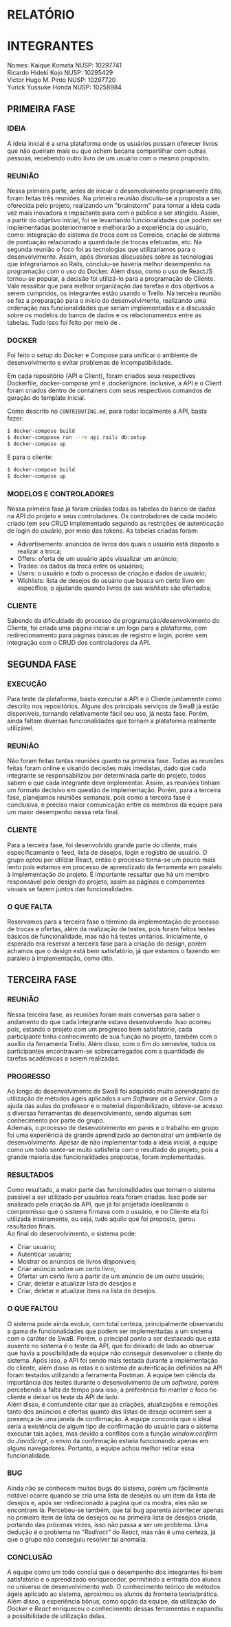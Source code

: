 # RELATÓRIO

# INTEGRANTES

Nomes:  Kaique Komata           NUSP: 10297741</br>
        Ricardo Hideki Kojo     NUSP: 10295429</br>
        Victor Hugo M. Pinto    NUSP: 10297720</br>
        Yurick Yussuke Honda    NUSP: 10258984</br>

## PRIMEIRA FASE

### IDEIA

A ideia inicial é a uma plataforma onde os usuários possam oferecer livros que não queiram mais ou que achem bacana compartilhar com outras pessoas, recebendo outro livro de um usuário com o mesmo propósito. 

### REUNIÃO

Nessa primeira parte, antes de iniciar o desenvolvimento propriamente dito, foram feitas três reuniões. 
Na primeira reunião discutiu-se a proposta a ser oferecida pelo projeto, realizando um "brainstorm" para tornar a ideia cada vez mais inovadora e impactante para com o público a ser atingido. Assim, a partir do objetivo inicial, foi se levantando funcionalidades que podem ser implementadas posteriormente e melhorarão a experiência do usuário, como: integração do sistema de troca com os Correios, criação de sistema de pontuação relacionado a quantidade de trocas efetuadas, etc.
Na segunda reunião o foco foi as tecnologias que utilizaríamos para o desenvolvimento. Assim, após diversas discussões sobre as tecnologias que integraríamos ao Rails, concluiu-se haveria melhor desempenho na programação com o uso do Docker. Além disso, como o uso de ReactJS tornou-se popular, a decisão foi utilizá-lo para a programação do Cliente. Vale ressaltar que para melhor organização das tarefas e dos objetivos a serem cumpridos, os integrantes estão usando o Trello.
Na terceira reunião se fez a preparação para o início do desenvolvimento, realizando uma ordenação nas funcionalidades que seriam implementadas e a discussão sobre os modelos do banco de dados e os relacionamentos entre as tabelas. Tudo isso foi feito por meio de .

### DOCKER

Foi feito o setup do Docker e Compose para unificar o ambiente de desenvolvimento e evitar problemas de incompatibilidade. 

Em cada repositório (API e Client), foram criados seus respectivos Dockerfile, docker-compose.yml e .dockerignore. Inclusive, a API e o Client foram criados dentro de containers com seus respectivos comandos de geração do template inicial.

Como descrito no `CONTRIBUTING.md`, para rodar localmente a API, basta fazer: 

```bash
$ docker-compose build
$ docker-comppose run --rm api rails db:setup
$ docker-compose up
```

E para o cliente:

```bash
$ docker-compose build
$ docker-compose up
```

### MODELOS E CONTROLADORES

Nessa primeira fase já foram criadas todas as tabelas do banco de dados na API do projeto e seus controladores. Os controladores de cada modelo criado tem seu CRUD implementado seguindo as restrições de autenticação de login do usuário, por meio das tokens.
As tabelas criadas foram: 
* Advertisements: anúncios de livros dos quais o usuário está disposto a realizar a troca;
* Offers: oferta de um usuário após visualizar um anúncio;
* Trades: os dados da troca entre os usuários;
* Users: o usuário e todo o processo de criação e dados de usuário;
* Wishlists: lista de desejos do usuário que busca um certo livro em específico, o ajudando quando livros de sua wishlists são ofertados;

### CLIENTE

Sabendo da dificuldade do processo de programação/desenvolvimento do Cliente, foi criada uma página inicial e um logo para a plataforma, com redirecionamento para páginas básicas de registro e login, porém sem integração com o CRUD dos controladores da API.

## SEGUNDA FASE

### EXECUÇÃO

Para teste da plataforma, basta executar a API e o Cliente juntamente como descrito nos repositórios. Alguns dos principais serviços de SwaB já estão disponíveis, tornando relativamente fácil seu uso, já nesta fase. Porém, ainda faltam diversas funcionalidades que tornam a plataforma realmente utilizável.

### REUNIÃO

Não foram feitas tantas reuniões quanto na primeira fase. Todas as reuniões feitas foram online e visando decisões mais imediatas, dado que cada integrante se responsabilizou por determinada parte do projeto, todos sabem o que cada integrante deve implementar. Assim, as reuniões tinham um formato decisivo em questão de implementação. Porém, para a terceira fase, planejamos reuniões semanais, pois como a terceira fase é conclusiva, é preciso maior comunicação entre os membros da equipe para um maior desempenho nessa reta final.

### CLIENTE

Para a terceira fase, foi desenvolvido grande parte do cliente, mais especificamente o feed, lista de desejos, login e registro de usuário. O grupo optou por utilizar React, então o processo torna-se um pouco mais lento pois estamos em processo de aprendizado da ferramenta em paralelo à implementação do projeto. É importante ressaltar que há um membro responsável pelo design do projeto, assim as páginas e componentes visuais se fazem juntos das funcionalidades.

### O QUE FALTA

Reservamos para a terceira fase o término da implementação do processo de trocas e ofertas, além da realização de testes, pois foram feitos testes básicos de funcionalidade, mas não há testes unitários. Inicialmente, o esperado era reservar a terceira fase para a criação do design, porém achamos que o design está bem satisfatório, já que estamos o fazendo em paralelo à implementação, como dito.

## TERCEIRA FASE

### REUNIÃO

Nessa terceira fase, as reuniões foram mais conversas para saber o andamento do que cada integrante estava desenvolvendo. Isso ocorreu pois, estando o projeto com um progresso bem satisfatório, cada participante tinha conhecimento de sua função no projeto, também com o auxílio da ferramenta Trello. Além disso, com o fim do semestre, todos os participantes encontravam-se sobrecarregados com a quantidade de tarefas acadêmicas a serem realizadas.

### PROGRESSO

Ao longo do desenvolvimento de SwaB foi adquirido muito aprendizado de utilização de métodos ágeis aplicados a um <i>Software as a Service</i>. Com a ajuda das aulas do professor e o material disponibilizado, obteve-se acesso a diversas ferramentas de desenvolvimento, sendo algumas sem conhecimento por parte do grupo. <br>
Ademais, o processo de desenvolvimento em pares e o trabalho em grupo foi uma experiência de grande aprendizado ao demonstrar um ambiente de desenvolvimento. Apesar de não implementar toda a ideia inicial, a equipe como um todo sente-se muito satisfeita com o resultado do projeto, pois a grande maioria das funcionalidades propostas, foram implementadas.

### RESULTADOS

Como resultado, a maior parte das funcionalidades que tornam o sistema passível a ser utilizado por usuários reais foram criadas. Isso pode ser analizado pela criação da API, que já foi projetada idealizando o compromisso que o sistema firmava com o usuário, e no Cliente ela foi utilizada inteiramente, ou seja, tudo aquilo que foi proposto, gerou resultados finais. <br>
Ao final do desenvolvimento, o sistema pode: <br>
* Criar usuário;
* Autenticar usuário;
* Mostrar os anúncios de livros disponíveis;
* Criar anúncio sobre um certo livro;
* Ofertar um certo livro a partir de um anúncio de um outro usuário;
* Criar, deletar e atualizar lista de desejos e
* Criar, deletar e atualizar itens na lista de desejos.

### O QUE FALTOU

O sistema pode ainda evoluir, com total certeza, principalmente observando a gama de funcionalidades que podem ser implementadas a um sistema com o caráter de SwaB. Porém, o principal ponto a ser destacado que está ausente no sistema é o teste da API, que foi deixado de lado ao observar que havia a possibilidade da equipe não conseguir desenvolver o cliente do sistema. Após isso, a API foi sendo mais testada durante a implementação do cliente, além disso as rotas e o sistema de autenticação definidos na API foram testados utilizando a ferramenta Postman. A equipe tem ciência da importância dos testes durante o desenvolvimento de um <i>software</i>, porém percebendo a falta de tempo para isso, a preferência foi manter o foco no cliente e deixar os teste da API de lado. <br>
Além disso, é contundente citar que as criações, atualizações e remoções tanto dos anúncios e ofertas quanto das listas de desejo ocorrem sem a presença de uma janela de confirmação. A equipe concorda que o ideal seria a existência de algum tipo de confirmação do usuário para o sistema executar tais ações, mas devido a conflitos com a função <i>window.confirm</i> do <i>JavaScript</i>, o envio da confirmação estaria funcionando apenas em alguns navegadores. Portanto, a equipe achou melhor retirar essa funcionalidade.

### BUG

Ainda não se conhecem muitos bugs do sistema, porém um fácilmente notável ocorre quando se cria uma lista de desejos ou um item da lista de desejos e, após ser redirecionado à pagina que os mostra, eles não se encontram lá. Percebeu-se também, que tal bug aparenta acontecer apenas no primeiro item de lista de desejos ou na primeira lista de desejos criada, portando das próximas vezes, isso não passa a ser um problema. Uma dedução é o problema no <i>"Redirect"</i> do <i>React</i>, mas não é uma certeza, já que o grupo não conseguiu resolver tal anomalia.

### CONCLUSÃO

A equipe como um todo conclui que o desempenho dos integrantes foi bem satisfatório e o aprendizado enriquecedor, permitindo a entrada dos alunos no universo de desenvolvimento <i>web</i>. O conhecimento teórico de métodos ágeis aplicado ao sistema, aproximou os alunos da fronteira teoria/prática. Além disso, a experiência bônus, como opção da equipe, da utilização do <i>Docker</i> e <i>React</i> enriqueceu o conhecimento dessas ferramentas e expandiu a possibilidade de utilização delas.